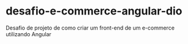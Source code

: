 # desafio-e-commerce-angular-dio
Desafio de projeto de como criar um front-end de um e-commerce utilizando Angular
